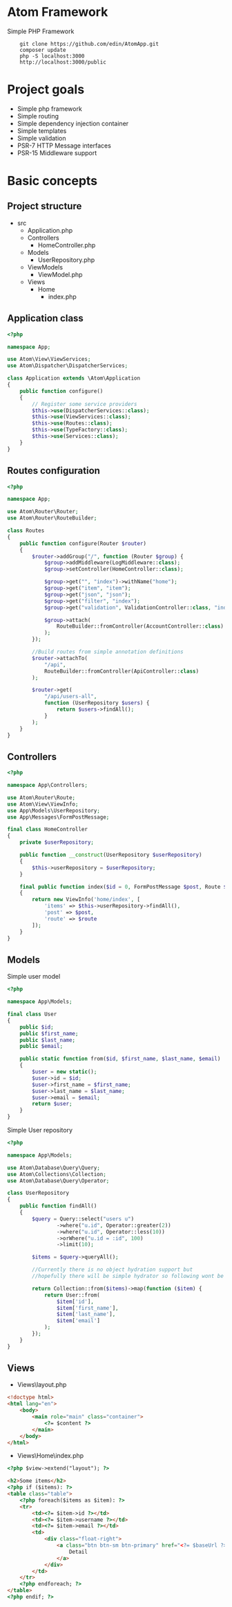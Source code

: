# Atom Framework

Simple PHP Framework

```
    git clone https://github.com/edin/AtomApp.git
    composer update
    php -S localhost:3000
    http://localhost:3000/public
```

# Project goals

- Simple php framework
- Simple routing
- Simple dependency injection container
- Simple templates
- Simple validation
- PSR-7 HTTP Message interfaces
- PSR-15 Middleware support

# Basic concepts

## Project structure

* src
    * Application.php
    * Controllers
        * HomeController.php
    * Models
        * UserRepository.php
    * ViewModels
        * ViewModel.php
    * Views
        * Home
            * index.php

## Application class

```php
<?php

namespace App;

use Atom\View\ViewServices;
use Atom\Dispatcher\DispatcherServices;

class Application extends \Atom\Application
{
    public function configure()
    {
        // Register some service providers
        $this->use(DispatcherServices::class);
        $this->use(ViewServices::class);
        $this->use(Routes::class);
        $this->use(TypeFactory::class);
        $this->use(Services::class);
    }
}
```

## Routes configuration

```php
<?php

namespace App;

use Atom\Router\Router;
use Atom\Router\RouteBuilder;

class Routes
{
    public function configure(Router $router)
    {
        $router->addGroup("/", function (Router $group) {
            $group->addMiddleware(LogMiddleware::class);
            $group->setController(HomeController::class);

            $group->get("", "index")->withName("home");
            $group->get("item", "item");
            $group->get("json", "json");
            $group->get("filter", "index");
            $group->get("validation", ValidationController::class, "index");

            $group->attach(
                RouteBuilder::fromController(AccountController::class)
            );
        });

        //Build routes from simple annotation definitions
        $router->attachTo(
            "/api",
            RouteBuilder::fromController(ApiController::class)
        );

        $router->get(
            "/api/users-all",
            function (UserRepository $users) {
                return $users->findAll();
            }
        );
    }
}
```

## Controllers

```php
<?php

namespace App\Controllers;

use Atom\Router\Route;
use Atom\View\ViewInfo;
use App\Models\UserRepository;
use App\Messages\FormPostMessage;

final class HomeController
{
    private $userRepository;

    public function __construct(UserRepository $userRepository)
    {
        $this->userRepository = $userRepository;
    }

    final public function index($id = 0, FormPostMessage $post, Route $route)
    {
        return new ViewInfo('home/index', [
            'items' => $this->userRepository->findAll(),
            'post' => $post,
            'route' => $route
        ]);
    }
}
```

## Models

Simple user model
```php
<?php

namespace App\Models;

final class User
{
    public $id;
    public $first_name;
    public $last_name;
    public $email;

    public static function from($id, $first_name, $last_name, $email)
    {
        $user = new static();
        $user->id = $id;
        $user->first_name = $first_name;
        $user->last_name = $last_name;
        $user->email = $email;
        return $user;
    }
}
```
Simple User repository
```php
<?php

namespace App\Models;

use Atom\Database\Query\Query;
use Atom\Collections\Collection;
use Atom\Database\Query\Operator;

class UserRepository
{
    public function findAll()
    {
        $query = Query::select("users u")
                ->where("u.id", Operator::greater(2))
                ->where("u.id", Operator::less(10))
                ->orWhere("u.id = :id", 100)
                ->limit(10);

        $items = $query->queryAll();

        //Currently there is no object hydration support but
        //hopefully there will be simple hydrator so following wont be needed

        return Collection::from($items)->map(function ($item) {
            return User::from(
                $item['id'],
                $item['first_name'],
                $item['last_name'],
                $item['email']
            );
        });
    }
}
```

## Views

- Views\layout.php

```html
<!doctype html>
<html lang="en">
    <body>
        <main role="main" class="container">
            <?= $content ?>
        </main>
    </body>
</html>
```

- Views\Home\index.php

```html
<?php $view->extend("layout"); ?>

<h2>Some items</h2>
<?php if ($items): ?>
<table class="table">
    <?php foreach($items as $item): ?>
    <tr>
        <td><?= $item->id ?></td>
        <td><?= $item->username ?></td>
        <td><?= $item->email ?></td>
        <td>
            <div class="float-right">
                <a class="btn btn-sm btn-primary" href="<?= $baseUrl ?>item">
                    Detail
                </a>
            </div>
        </td>
    </tr>
    <?php endforeach; ?>
</table>
<?php endif; ?>
```